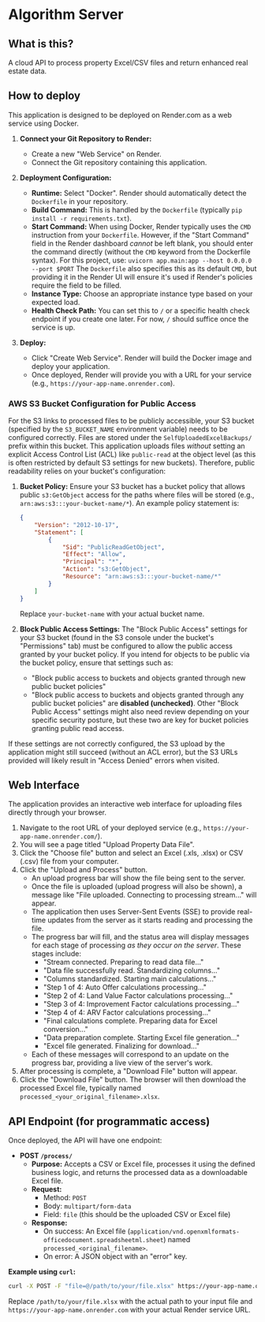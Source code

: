 # Algorithm Server

## What is this?
A cloud API to process property Excel/CSV files and return enhanced real estate data.

## How to deploy

This application is designed to be deployed on Render.com as a web service using Docker.

1.  **Connect your Git Repository to Render:**
    *   Create a new "Web Service" on Render.
    *   Connect the Git repository containing this application.

2.  **Deployment Configuration:**
    *   **Runtime:** Select "Docker". Render should automatically detect the `Dockerfile` in your repository.
    *   **Build Command:** This is handled by the `Dockerfile` (typically `pip install -r requirements.txt`).
    *   **Start Command:** When using Docker, Render typically uses the `CMD` instruction from your `Dockerfile`. However, if the "Start Command" field in the Render dashboard *cannot* be left blank, you should enter the command directly (without the `CMD` keyword from the Dockerfile syntax). For this project, use:
        `uvicorn app.main:app --host 0.0.0.0 --port $PORT`
        The `Dockerfile` also specifies this as its default `CMD`, but providing it in the Render UI will ensure it's used if Render's policies require the field to be filled.
    *   **Instance Type:** Choose an appropriate instance type based on your expected load.
    *   **Health Check Path:** You can set this to `/` or a specific health check endpoint if you create one later. For now, `/` should suffice once the service is up.

3.  **Deploy:**
    *   Click "Create Web Service". Render will build the Docker image and deploy your application.
    *   Once deployed, Render will provide you with a URL for your service (e.g., `https://your-app-name.onrender.com`).

### AWS S3 Bucket Configuration for Public Access

For the S3 links to processed files to be publicly accessible, your S3 bucket (specified by the `S3_BUCKET_NAME` environment variable) needs to be configured correctly. Files are stored under the `SelfUploadedExcelBackups/` prefix within this bucket. This application uploads files *without* setting an explicit Access Control List (ACL) like `public-read` at the object level (as this is often restricted by default S3 settings for new buckets). Therefore, public readability relies on your bucket's configuration:

1.  **Bucket Policy:** Ensure your S3 bucket has a bucket policy that allows public `s3:GetObject` access for the paths where files will be stored (e.g., `arn:aws:s3:::your-bucket-name/*`). An example policy statement is:
    ```json
    {
        "Version": "2012-10-17",
        "Statement": [
            {
                "Sid": "PublicReadGetObject",
                "Effect": "Allow",
                "Principal": "*",
                "Action": "s3:GetObject",
                "Resource": "arn:aws:s3:::your-bucket-name/*"
            }
        ]
    }
    ```
    Replace `your-bucket-name` with your actual bucket name.

2.  **Block Public Access Settings:** The "Block Public Access" settings for your S3 bucket (found in the S3 console under the bucket's "Permissions" tab) must be configured to allow the public access granted by your bucket policy. If you intend for objects to be public via the bucket policy, ensure that settings such as:
    *   "Block public access to buckets and objects granted through new public bucket policies"
    *   "Block public access to buckets and objects granted through any public bucket policies"
    are **disabled (unchecked)**. Other "Block Public Access" settings might also need review depending on your specific security posture, but these two are key for bucket policies granting public read access.

If these settings are not correctly configured, the S3 upload by the application might still succeed (without an ACL error), but the S3 URLs provided will likely result in "Access Denied" errors when visited.

## Web Interface

The application provides an interactive web interface for uploading files directly through your browser.

1.  Navigate to the root URL of your deployed service (e.g., `https://your-app-name.onrender.com/`).
2.  You will see a page titled "Upload Property Data File".
3.  Click the "Choose file" button and select an Excel (.xls, .xlsx) or CSV (.csv) file from your computer.
4.  Click the "Upload and Process" button.
    *   An upload progress bar will show the file being sent to the server.
    *   Once the file is uploaded (upload progress will also be shown), a message like "File uploaded. Connecting to processing stream..." will appear.
    *   The application then uses Server-Sent Events (SSE) to provide real-time updates from the server as it starts reading and processing the file.
    *   The progress bar will fill, and the status area will display messages for each stage of processing *as they occur on the server*. These stages include:
        *   "Stream connected. Preparing to read data file..."
        *   "Data file successfully read. Standardizing columns..."
        *   "Columns standardized. Starting main calculations..."
        *   "Step 1 of 4: Auto Offer calculations processing..."
        *   "Step 2 of 4: Land Value Factor calculations processing..."
        *   "Step 3 of 4: Improvement Factor calculations processing..."
        *   "Step 4 of 4: ARV Factor calculations processing..."
        *   "Final calculations complete. Preparing data for Excel conversion..."
        *   "Data preparation complete. Starting Excel file generation..."
        *   "Excel file generated. Finalizing for download..."
    *   Each of these messages will correspond to an update on the progress bar, providing a live view of the server's work.
5.  After processing is complete, a "Download File" button will appear.
6.  Click the "Download File" button. The browser will then download the processed Excel file, typically named `processed_<your_original_filename>.xlsx`.

## API Endpoint (for programmatic access)

Once deployed, the API will have one endpoint:

*   **POST `/process/`**
    *   **Purpose:** Accepts a CSV or Excel file, processes it using the defined business logic, and returns the processed data as a downloadable Excel file.
    *   **Request:**
        *   Method: `POST`
        *   Body: `multipart/form-data`
        *   Field: `file` (this should be the uploaded CSV or Excel file)
    *   **Response:**
        *   On success: An Excel file (`application/vnd.openxmlformats-officedocument.spreadsheetml.sheet`) named `processed_<original_filename>`.
        *   On error: A JSON object with an "error" key.

**Example using `curl`:**

```bash
curl -X POST -F "file=@/path/to/your/file.xlsx" https://your-app-name.onrender.com/process/ -o processed_output.xlsx
```
Replace `/path/to/your/file.xlsx` with the actual path to your input file and `https://your-app-name.onrender.com` with your actual Render service URL.
